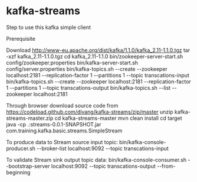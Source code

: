 # kafka-streams

Step to use this kafka simple client

Prerequisite

Download http://www-eu.apache.org/dist/kafka/1.1.0/kafka_2.11-1.1.0.tgz
tar -xzf kafka_2.11-1.1.0.tgz
cd kafka_2.11-1.1.0
bin/zookeeper-server-start.sh config/zookeeper.properties
bin/kafka-server-start.sh config/server.properties
bin/kafka-topics.sh --create --zookeeper localhost:2181 --replication-factor 1 --partitions 1 --topic transcations-input
bin/kafka-topics.sh --create --zookeeper localhost:2181 --replication-factor 1 --partitions 1 --topic transcations-output
bin/kafka-topics.sh --list --zookeeper localhost:2181

Through browser download source code from https://codeload.github.com/divang/kafka-streams/zip/master
unzip kafka-streams-master.zip
cd kafka-streams-master
mvn clean install
cd target
java -cp .:streams-0.0.1-SNAPSHOT.jar com.training.kafka.basic.streams.SimpleStream

To produce data to Stream source input topic:
bin/kafka-console-producer.sh --broker-list localhost:9092 --topic transcations-input

To validate Stream sink output topic data:
bin/kafka-console-consumer.sh --bootstrap-server localhost:9092 --topic  transcations-output --from-beginning
